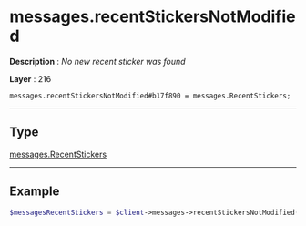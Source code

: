 # messages.recentStickersNotModified

**Description** : *No new recent sticker was found*

**Layer** : 216

```tl
messages.recentStickersNotModified#b17f890 = messages.RecentStickers;
```

---

## Type

[messages.RecentStickers](type/messages.RecentStickers)

---

## Example

```php
$messagesRecentStickers = $client->messages->recentStickersNotModified();
```